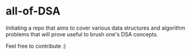 # all-of-DSA

Initiating a repo that aims to cover various data structures and algorithm problems that will prove useful to brush one's DSA concepts.

Feel free to contribute :) 
